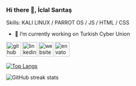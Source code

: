 ### Hi there 👋, İclal Sarıtaş



Skills: KALI LINUX / PARROT OS / JS / HTML / CSS

- 🔭 I’m currently working on Turkish Cyber Union 


[<img src='https://cdn.jsdelivr.net/npm/simple-icons@3.0.1/icons/github.svg' alt='github' height='40'>](https://github.com/iclalsaritas)  [<img src='https://cdn.jsdelivr.net/npm/simple-icons@3.0.1/icons/linkedin.svg' alt='linkedin' height='40'>](https://www.linkedin.com/in/iclalsaritas/)  [<img src='https://cdn.jsdelivr.net/npm/simple-icons@3.0.1/icons/icloud.svg' alt='website' height='40'>](https://pwnlab.me/)  [<img src='https://cdn.jsdelivr.net/npm/simple-icons@3.0.1/icons/envato.svg' alt='envato' height='40'>](https://turksiberbirligi.com/)  

[![Top Langs](https://github-readme-stats.vercel.app/api/top-langs/?username=iclalsaritas)](https://github.com/anuraghazra/github-readme-stats)

![GitHub streak stats](https://streak-stats.demolab.com/?user=iclalsaritas)  


